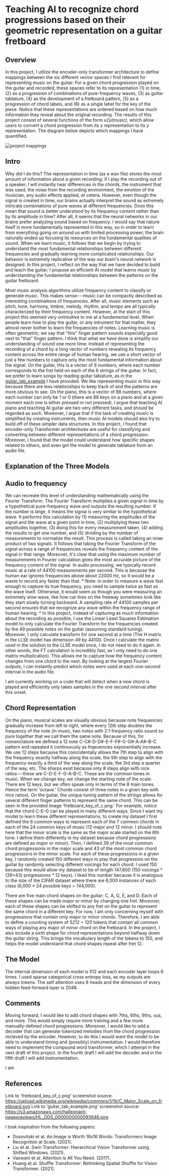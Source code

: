 # Teaching AI to recognize chord progressions based on their geometric representation on a guitar fretboard

## Overview

In this project, I utilize the encoder-only transformer architecture to define mappings between the six different vector spaces I find relevant for representing music on the guitar. For a given chord progression played on the guitar and recorded, these spaces refer to its representation (1) in time, (2) as a progression of combinations of pure-frequency waves, (3) as guitar tablature, (4) as the development of a fretboard pattern, (5) as a progression of chord labels, and (6) as a single label for the key of the piece. Notice that these representations are ordered based on how much information they reveal about the original recording. The results of this project consist of several functions of the form _x2y(music)_, which allow users to convert a chord progression from its _x_ representation to its _y_ representation. The diagram below depicts which mappings I have quantified.

![project mappings]()

## Intro

Why did I do this? The representation in time (as a wav file) stores the most amount of information about a given recording; if I play the recording out of a speaker, I will instantly hear differences in the chords, the instrument that was used, the noise from the recording environment, the emotion of the musician, any audio effects applied, et cetera. However, even though the signal is created in time, our brains actually interpret the sound as extremely intricate combinations of pure waves at different frequencies. Does this mean that sound is better understood by its frequency content rather than by its amplitude in time? After all, it seems that the neural networks in our brains prefer analyzing sound based on frequency. I would say that nature itself is more fundamentally represented in this way, so in order to learn from everything going on around us with limited processing power, the brain naturally ended up focusing its resources on the fundamental qualities of sound. When we learn music, it follows that we begin by trying to understand the most fundamental relationships between different frequencies and gradually learning more complicated relationships. Our behavior is extremely replicative of the way our brain's neural network is designed. In this project, I reflect on the way that we have decided to build and teach the guitar; I propose an efficient AI model that learns music by understanding the fundamental relationships between the patterns on the guitar fretboard.

Most music analysis algorithms utilize frequency content to classify or generate music. This makes sense---music can be compactly described as interesting combinations of frequencies. After all, music elements such as pitch, tone, harmony, timbre, melody, rhythm, and tempo are all typically characterized by their frequency content. However, at the start of this project this seemed very unintuitive to me at a fundamental level. When people learn how to play the guitar, or any intrument for that matter, they almost never bother to learn the frequencies of notes. Learning music is often geometric; we say that "this" finger pattern sounds especially good next to "that" finger pattern. I think that what we have done is simplify our understanding of sound one more time: instead of representing the recording of a chord by a long vector of numbers revealing its frequency content across the entire range of human hearing, we use a short vector of just a few numbers to capture only the most fundamental information about the signal. On the guitar, this is a vector of 6 numbers, where each number corresponds to the fret held on each of the 6 strings of the guitar. In fact, we prefer to learn songs by reading guitar tablature, as in the [guitar_tab_example](https://github.com/Tyler-Hattori/fretboard_ai/blob/fourth/guitar_tab_example.png](https://github.com/Tyler-Hattori/fretboard_ai/blob/fourth/project_mappings.png)) I have provided. We like representing music in this way because there are less relationships to keep track of and the patterns are more obvious to see. On the piano, this is a vector of 88 numbers, where each number can only be 1 or 0 (there are 88 keys on a piano and at a given moment each one is either pressed or not pressed). I argue that teaching AI piano and teaching AI guitar are two very different tasks, and should be regarded as such. Moreover, I argue that if the task of creating music is simplified by creating instruments, then music AI models should also try to build off of these simpler data structures. In this project, I found that encoder-only Transformer architectures are useful for classifying and converting between different representations of a chord progression. Moreover, I found that the model could understand how specific shapes related to others, and even got the model to generate tablature from an audio file.

## Explanation of the Three Models

## Audio to frequency

We can recreate this level of understanding mathematically using the Fourier Transform. The Fourier Transform multiplies a given signal in time by a hypothetical pure-frequency wave and outputs the resulting number. If the number is large, it means the signal is very similar to the hypothetical wave. It performs this calculation by (1) measuring the amplitudes of the signal and the wave at a given point in time, (2) multiplying these two amplitudes together, (3) doing this for every measurement taken, (4) adding the results to get one number, and (5) dividing by the number of measurements to normalize the result. This process is called taking an inner product of two signals. It follows that taking the Fourier Transform of the signal across a range of frequencies reveals the frequency content of the signal in that range. Moreover, it's clear that using the maximum number of measurements in Fourier calculation gives the most accurate picture of the frequency content of the signal. In audio processing, we typically record music at a rate of 44100 measurements per second. This is because the human ear ignores frequencies above about 22000 Hz, so it would be a waste to record any faster than that. * Note: in order to measure a wave fast enough to capture its true frequency, you need to sample twice as fast as the wave itself. Otherwise, it would seem as though you were measuring an extremely slow wave, like how car tires on the freeway sometimes look like they start slowly turning backward. A sampling rate of 44100 samples per second ensures that we recognize any wave within the frequency range of human hearing. *  In this project, instead of capturing as much information about the recording as possible, I use the Linear Least Squares Estimation model to only calculate the Fourier Transform for the frequencies created by the 49 possible notes on the guitar (assuming standard tuning). Moreover, I only calculate transform for one second at a time (The H matrix in the LLSE model has dimension 49 by 44100. Once I calculate the matrix used in the solution to the LLSE model once, I do not need to do it again. In other words, the FT calculation is incredibly fast, as I only need to do one matrix multiplication). This allows me to capture how the frequency content changes from one chord to the next. By looking at the largest Fourier outputs, I can instantly predict which notes were used at each one-second interval in the audio file.

I am currently working on a code that will detect when a new chord is played and efficiently only takes samples in the one second interval after this onset.

## Chord Representation

On the piano, musical scales are visually obvious because note frequencies gradually increase from left to right, where every 12th step doubles the frequency of the note (in music, two notes with 2:1 frequency ratio sound so pure together that we call them the same note. Because of this, for nomenclature we defined a 12 note C-C#-D-D#-E-F-F#-G-G#-A-A#-B-C pattern and repeated it continuously as frqeuencies exponentially increase. We use 12 steps because this coincidentally allows the 7th step to align with the frequency exactly halfway along the scale, the 5th step to align with the frequency exactly a third of the way along the scale, the 3rd step a quarter of the way, etc. The sharps exist because only 8 steps align with nice ratios---these are C-D-E-F-G-A-B-C. These are the common tones in music. When we change key, we change the starting note of the scale. There are 12 keys, but we often speak only in terms of the 8 main tones. Hence the term 'octave.' Chords consist of three notes in a given key with nice ratios). On the guitar, the unique tuning pattern of the strings allows for several different finger patterns to represent the same chord. This can be seen in the provided image 'fretboard_key_of_c.png.' For example, notice that the chord C-E-G can be played in many different ways. Since I want my model to learn these different representations, to create my dataset I first defined the 6 common ways to represent each of the 7 common chords in each of the 24 common keys of music (12 major and 12 minor. I should note here that the minor scale is the same as the major scale started on the 6th tone. I define them differently in my dataset because chord progressions are defined as major or minor). Then, I defined 39 of the most common chord progressions in the major scale and 43 of the most common chord progressions in the minor scale. For each of these progressions in a given key, I randomly created 150 different ways to play that progression on the guitar by randomly selecting different voicings for each chord. I used 150 because this would allow my dataset to be of length 147,600 (150 voicings * (39+43) progressions * 12 keys). I liked this number because it is analogous to the size of the CIFAR dataset where there are 6,000 instances of each class (6,000 * 24 possible keys = 144,000).

There are five main chord shapes on the guitar: C, A, G, E, and D. Each of these shapes can be made major or minor by changing one fret. Moreover, each of these shapes can be shifted to any fret on the guitar to represent the same chord in a different key. For now, I am only concerning myself with progressions that contain only major or minor chords. Therefore, I am able to define a counting system of 5*2*12 = 120 tokens that contain all common ways of playing any major of minor chord on the fretboard. In the project, I also include a sixth shape for chord representations beyond halfway down the guitar string. This brings the vocabulary length of the tokens to 150, and helps the model understand that chord shapes repeat after fret 12.

## The Model

The internal dimension of each model is 512 and each encoder layer loops 6 times. I used sparse categorical cross entropy loss, as my outputs are always tokens. The self attention uses 8 heads and the dimension of every hidden feed-forward layer is 2048.

## Comments

Moving forward, I would like to add chord shapes with 7ths, 6ths, 9ths, sus, and more. This would simply require more training and a few more manually-defined chord progressions. Moreover, I would like to add a decoder that can generate tokenized melodies from the chord progression recieved by the encoder. However, to do this I would want the model to be able to understand timing and (possibly) instrumentation. I would therefore need to implement the compound word transformer, which I attempt in the next draft of this project. In the fourth draft I will add the decoder and in the fifth draft I will add instrumentation.

I am 

## References

Link to 'fretboard_key_of_c.png' screenshot source: https://upload.wikimedia.org/wikipedia/commons/1/1b/C_Major_Scale_on_fretboard.svg
Link to 'guitar_tab_example.png' screenshot source: https://s3.amazonaws.com/halleonard-pagepreviews/HL_DDS_0000000000093646.png

I took inspiration from the following papers:
- Dosovitski et al. An Image is Worth 16x16 Words: Transformers Image Recognition at Scale. (2021).
- Liu et al. Swin Transformer: Hierarchical Vision Transformer using Shifted Windows. (2021).
- Vaswani et al. Attention Is All You Need. (2017).
- Huang et al. Shuffle Transformer: Rethinking Spatial Shuffle for Vision Transformer. (2021).
